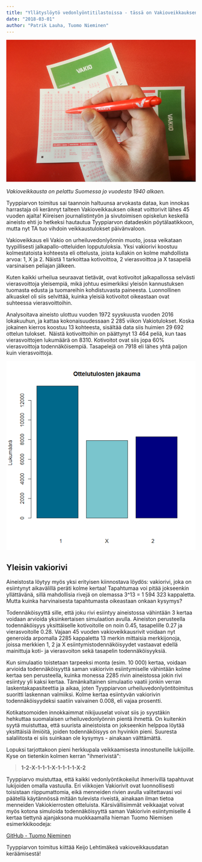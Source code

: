 ```yaml
---
title: "Yllätyslöytö vedonlyöntitilastoissa - tässä on Vakioveikkauksen ihmerivi!"
date: "2018-03-01"
author: "Patrik Lauha, Tuomo Nieminen"
---
```


![](./IMG_20180301_143540.jpg)

_Vakioveikkausta on pelattu Suomessa jo vuodesta 1940 alkaen._

Tyyppiarvon toimitus sai taannoin haltuunsa arvokasta dataa, kun innokas harrastaja oli kerännyt talteen Vakioveikkauksen oikeat voittorivit lähes 45 vuoden ajalta! Kiireisen journalistintyön ja sivutoimisen opiskelun keskellä aineisto ehti jo hetkeksi hautautua Tyyppiarvon datadeskin pöytälaatikkoon, mutta nyt TA tuo vihdoin veikkaustulokset päivänvaloon.

Vakioveikkaus eli Vakio on urheiluvedonlyönnin muoto, jossa veikataan tyypillisesti jalkapallo-otteluiden lopputuloksia. Yksi vakiorivi koostuu kolmestatoista kohteesta eli ottelusta, joista kullakin on kolme mahdollista arvoa: 1, X ja 2. Näistä 1 tarkoittaa kotivoittoa, 2 vierasvoittoa ja X tasapeliä varsinaisen peliajan jälkeen.

Kuten kaikki urheilua seuraavat tietävät, ovat kotivoitot jalkapallossa selvästi vierasvoittoja yleisempiä, mikä johtuu esimerkiksi yleisön kannustuksen tuomasta edusta ja tuomareihin kohdistuvasta paineesta. Luonnollinen alkuaskel oli siis selvittää, kuinka yleisiä kotivoitot oikeastaan ovat suhteessa vierasvoittoihin.

Analysoitava aineisto ulottuu vuoden 1972 syyskuusta vuoden 2016 lokakuuhun, ja kattaa kokonaisuudessaan 2&nbsp;285 viikon Vakiotulokset. Koska jokainen kierros koostuu 13 kohteesta, sisältää data siis huimien 29&nbsp;692 ottelun tulokset.  Näistä kotivoittoihin on päättynyt 13&nbsp;464 peliä, kun taas vierasvoittojen lukumäärä on 8310. Kotivoitot ovat siis jopa 60% vierasvoittoja todennäköisempiä. Tasapelejä on 7918 eli lähes yhtä paljon kuin vierasvoittoja.

![](./Vakioveikkaus.png)

## Yleisin vakiorivi

Aineistosta löytyy myös yksi erityisen kiinnostava löydös: vakiorivi, joka on esiintynyt aikavälillä peräti kolme kertaa! Tapahtumaa voi pitää jokseenkin yllättävänä, sillä mahdollisia rivejä on olemassa 3^13 = 1&nbsp;594&nbsp;323 kappaletta. Mutta kuinka harvinaisesta tapahtumasta oikeastaan onkaan kysymys?

Todennäköisyyttä sille, että joku rivi esiintyy aineistossa vähintään 3 kertaa voidaan arvioida yksinkertaisen simulaation avulla. Aineiston perusteella todennäköisyys yksittäiselle kotivoitolle on noin 0.45, tasapelille 0.27 ja vierasvoitolle 0.28. Vajaan 45 vuoden vakioveikkausrivit voidaan nyt generoida arpomalla 2285 kappaletta 13 merkin mittaisia merkkijonoja, joissa merkkien 1, 2 ja X esiintymistodennäköisyydet vastaavat edellä mainittuja koti- ja vierasvoiton sekä tasapelin todennäköisyyksiä.

Kun simulaatio toistetaan tarpeeksi monta (esim. 10 000) kertaa, voidaan arvioida todennäköisyyttä saman vakiorivin esiintymiselle vähintään kolme kertaa sen perusteella, kuinka monessa 2285 rivin aineistossa jokin rivi esiintyy yli kaksi kertaa. Tämänkaltainen simulaatio vaatii jonkin verran laskentakapasiteettia ja aikaa, joten Tyyppiarvon urheiluvedonlyöntitoimitus suoritti laskennan valmiiksi. Kolme kertaa esiintyvän vakiorivin todennäköisyydeksi saatiin vaivainen 0.008, eli vajaa prosentti.

Kotikatsomoiden innokkaimmat nikijuuselat voivat siis jo syystäkin hehkuttaa suomalaisen urheiluvedonlyönnin pientä ihmettä. On kuitenkin syytä muistuttaa, että suurista aineistoista on jokseenkin helppoa löytää yksittäisiä ilmiöitä, joiden todennäköisyys on hyvinkin pieni. Suuresta salaliitosta ei siis suinkaan ole kysymys - ainakaan välttämättä.

Lopuksi tarjottakoon pieni herkkupala veikkaamisesta innostuneille lukijoille. Kyse on tietenkin kolmen kerran "ihmerivistä":

> **1-2-X-1-1-1-X-1-1-1-1-X-2**

Tyyppiarvo muistuttaa, että kaikki vedonlyöntikokeilut ihmerivillä tapahtuvat lukijoiden omalla vastuulla. Eri viikkojen Vakiorivit ovat luonnollisesti toisistaan riippumattomia, eikä menneiden rivien avulla valitettavasi voi päätellä käytännössä mitään tulevista riveistä, ainakaan ilman tietoa menneiden Vakiokierrosten otteluista. Kärsivällisimmät veikkaajat voivat myös kotona simuloida todennäköisyyttä saman Vakiorivin esiintymiselle 4 kertaa tiettynä ajanjaksona muokkaamalla hieman Tuomo Niemisen esimerkkikoodeja:

[GitHub - Tuomo Nieminen](https://github.com/TuomoNieminen/vakio)

Tyyppiarvon toimitus kiittää Keijo Lehtimäkeä vakioveikkausdatan keräämisestä!
